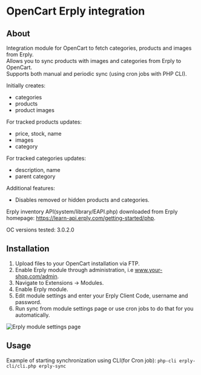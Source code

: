 # OpenCart Erply integration

## About

Integration module for OpenCart to fetch categories, products and images from Erply.  
Allows you to sync products with images and categories from Erply to OpenCart.  
Supports both manual and periodic sync (using cron jobs with PHP CLI).  

Initially creates:
 * categories
 * products
 * product images

For tracked products updates:
 * price, stock, name
 * images
 * category
 
 For tracked categories updates:
 * description, name
 * parent category
 
Additional features:
* Disables removed or hidden products and categories.

Erply inventory API(system/library/EAPI.php) downloaded from Erply homepage: https://learn-api.erply.com/getting-started/php.

OC versions tested: 3.0.2.0

## Installation

1. Upload files to your OpenCart installation via FTP.  
2. Enable Erply module through administration, i.e www.your-shop.com/admin.  
3. Navigate to Extensions -> Modules.  
4. Enable Erply module.  
5. Edit module settings and enter your Erply Client Code, username and password.  
6. Run sync from module settings page or use cron jobs to do that for you automatically.

![Erply module settings page](https://github.com/perfectglitch/opencart-erply-sync/blob/develop/configure_module.jpg)

## Usage

Example of starting synchronization using CLI(for Cron job):
`php-cli erply-cli/cli.php erply-sync`
